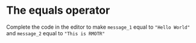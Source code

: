 # The equals operator

Complete the code in the editor to make `message_1` equal to `"Hello World"` and `message_2` equal to `"This is RMOTR"`
